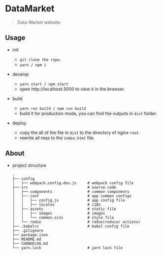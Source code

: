 # DataMarket
>Data-Market website.

## Usage
- init
  - ```git clone the repo.```
  - ```yarn / npm i```

- develop
  - ```yarn start / npm start```
  - open http://localhost:3000 to view it in the browser.

- build
  - ```yarn run build / npm run build```
  - build it for production mode, you can find the outputs in ``` dist ``` folder.

- deploy
  - copy the all of the file in ``` dist ``` to the directory of nginx ``` root ```.
  - rewrite all reqs to the ``` index.html ``` file.

## About
- project structure
  ```
  .
  ├── config
  │   ├── webpack.config.dev.js     # webpack config file
  ├── src                           # source code
  │   ├── components                # common components
  │   ├── conf                      # app common configs
  │   │   ├── config.js             # app config file
  │   │   ├── locales               # i18n
  │   ├── assets                    # static file
  │   │   ├── images                # images
  │   │   └── common.scss           # style file
  │   └── redux                     # redux(reducer actions)
  ├── .babelrc                      # babel config file
  ├── .gitignore
  ├── package.json
  ├── README.md
  ├── CHANGELOG.md
  └── yarn.lock                     # yarn lock file
  ```
